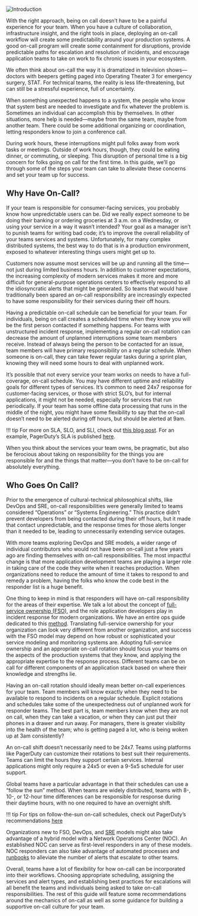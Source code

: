 ![Introduction](/assets/images/headers/OnCall-Intro.png)

With the right approach, being on call doesn’t have to be a painful experience for your team. When you have a culture of collaboration, infrastructure insight, and the right tools in place, deploying an on-call workflow will create some predictability around your production systems. A good on-call program will create some containment for disruptions, provide predictable paths for escalation and resolution of incidents, and encourage application teams to take on work to fix chronic issues in your ecosystem.

We often think about on-call the way it is dramatized in television shows—doctors with beepers getting paged into Operating Theater 3 for emergency surgery, STAT. For technical teams, the reality is less life-threatening, but can still be a stressful experience, full of uncertainty.

When something unexpected happens to a system, the people who know that system best are needed to investigate and fix whatever the problem is. Sometimes an individual can accomplish this by themselves. In other situations, more help is needed—maybe from the same team, maybe from another team. There could be some additional organizing or coordination, letting responders know to join a conference call.

During work hours, these interruptions might pull folks away from work tasks or meetings. Outside of work hours, though, they could be eating dinner, or commuting, or sleeping. This disruption of personal time is a big concern for folks going on call for the first time. In this guide, we’ll go through some of the steps your team can take to alleviate these concerns and set your team up for success.

## Why Have On-Call?
If your team is responsible for consumer-facing services, you probably know how unpredictable users can be. Did we really expect someone to be doing their banking or ordering groceries at 3 a.m. on a Wednesday, or using your service in a way it wasn’t intended? Your goal as a manager isn’t to punish teams for writing bad code; it’s to improve the overall reliability of your teams services and systems. Unfortunately, for many complex distributed systems, the best way to do that is in a production environment, exposed to whatever interesting things users might get up to.

Customers now assume most services will be up and running all the time—not just during limited business hours. In addition to customer expectations, the increasing complexity of modern services makes it more and more difficult for general-purpose operations centers to effectively respond to all the idiosyncratic alerts that might be generated. So teams that would have traditionally been spared an on-call responsibility are increasingly expected to have some responsibility for their services during their off hours.

Having a predictable on-call schedule can be beneficial for your team. For individuals, being on call creates a scheduled time when they know you will be the first person contacted if something happens. For teams with unstructured incident response, implementing a regular on-call rotation can decrease the amount of unplanned interruptions some team members receive. Instead of always being the person to be contacted for an issue, team members will have primary responsibility on a regular schedule. When someone is on-call, they can take fewer regular tasks during a sprint plan, knowing they will need some hours to deal with unplanned work.

It’s possible that not every service your team works on needs to have a full-coverage, on-call schedule. You may have different uptime and reliability goals for different types of services. It’s common to need 24x7 response for customer-facing services, or those with strict SLO’s, but for internal applications, it might not be needed, especially for services that run periodically. If your team has some offline data processing that runs in the middle of the night, you might have some flexibility to say that the on-call doesn’t need to be alerted during off hours, but should be alerted at 9am.


!!! tip
		For more on SLA, SLO, and SLI, check out [this blog post](https://www.pagerduty.com/blog/best-practices-service-monitoring/).
		For an example, PagerDuty’s SLA is published [here](https://www.pagerduty.com/standard-service-level-agreement/).

When you think about the services your team owns, be pragmatic, but also be ferocious about taking on responsibility for the things you are responsible for and the things that matter—you don’t have to be on-call for absolutely everything.

## Who Goes On Call?
Prior to the emergence of cultural-technical philosophical shifts, like DevOps and SRE, on-call responsibilities were generally limited to teams considered “Operations” or “Systems Engineering.” This practice didn’t prevent developers from being contacted during their off hours, but it made that contact unpredictable, and the response times for those alerts longer than it needed to be, leading to  unnecessarily extending service outages.

With more teams exploring DevOps and SRE models, a wider range of individual contributors who would not have been on-call just a few years ago are finding themselves with on-call responsibilities. The most impactful change is that more application development teams are playing a larger role in taking care of the code they write when it reaches production. When organizations need to reduce the amount of time it takes to respond to and remedy a problem, having the folks who know the code best in the responder list is a huge benefit.

One thing to keep in mind is that responders will have on-call responsibility for the areas of their expertise. We talk a lot about the concept of [full-service ownership (FSO)](https://ownership.pagerduty.com/), and the role application developers play in incident response for modern organizations. We have an entire ops guide dedicated to this [method](https://response.pagerduty.com). Translating full-service ownership for your organization can look very different from another organization, and success with the FSO model may depend on how robust or sophisticated your service modeling and monitoring systems are. Adopting full-service ownership and an appropriate on-call rotation should focus your teams on the aspects of the production systems that they know, and applying the appropriate expertise to the response process. Different teams can be on call for different components of an application stack based on where their knowledge and strengths lie.

Having an on-call rotation should ideally mean better on-call experiences for your team. Team members will know exactly when they need to be available to respond to incidents on a regular schedule. Explicit rotations and schedules take some of the unexpectedness out of unplanned work for responder teams. The best part is, team members know when they are not on call, when they can take a vacation, or when they can just put their phones in a drawer and run away. For managers, there is greater visibility into the health of the team; who is getting paged a lot, who is being woken up at 3am consistently?

An on-call shift doesn’t necessarily need to be 24x7. Teams using platforms like PagerDuty can customize their rotations to best suit their requirements. Teams can limit the hours they support certain services. Internal applications might only require a 24x5 or even a 9-5x5 schedule for user support.

Global teams have a particular advantage in that their schedules can use a “follow the sun” method. When teams are widely distributed, teams with 8-, 10-, or 12-hour time differences can be responsible for response during their daytime hours, with no one required to have an overnight shift.

!!! tip
		For tips on follow-the-sun on-call schedules, check out PagerDuty’s recommendations [here](https://support.pagerduty.com/docs/schedule-examples#example-6-follow-the-sun-schedule)

Organizations new to FSO, DevOps, and [SRE](https://www.pagerduty.com/blog/building-scaling-sre-team/) models might also take advantage of a hybrid model with a Network Operations Center (NOC). An established NOC can serve as first-level responders in any of these models. NOC responders can also take advantage of automated processes and [runbooks](https://www.pagerduty.com/resources/learn/what-is-a-runbook/)  to alleviate the number of alerts that escalate to other teams.

Overall, teams have a lot of flexibility for how on-call can be incorporated into their workflows. Choosing appropriate scheduling, assigning the services and alert types, and establishing best practices for escalations will all benefit the teams and individuals being asked to take on-call responsibilities. The rest of this guide will feature some recommendations around the mechanics of on-call as well as some guidance for building a supportive on-call culture for your team.
